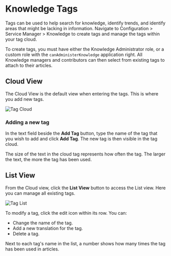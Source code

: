 # Knowledge Tags
Tags can be used to help search for knowledge, identify trends, and identify areas that might be lacking in information. Navigate to Configuration > Service Manager > Knowledge to create tags and manage the tags within your tag cloud. 

To create tags, you must have either the Knowledge Administrator role, or a custom role with the `canAdministerKnowledge` application right. All Knowledge managers and contributors can then select from existing tags to attach to their articles.

## Cloud View
The Cloud View is the default view when entering the tags. This is where you add new tags.

![Tag Cloud](/_books/servicemanager-config/images/tag-cloud.png)

### Adding a new tag
In the text field beside the **Add Tag** button, type the name of the tag that you wish to add and click **Add Tag**. The new tag is then visible in the tag cloud.  

The size of the text in the cloud tag represents how often the tag.  The larger the text, the more the tag has been used.

## List View
From the Cloud view, click the **List View** button to access the List view. Here you can manage all existing tags.

![Tag List](/_books/servicemanager-config/images/tag-list.png)

To modify a tag, click the edit icon within its row. You can:
* Change the name of the tag.
* Add a new translation for the tag.
* Delete a tag.

Next to each tag's name in the list, a number shows how many times the tag has been used in articles.